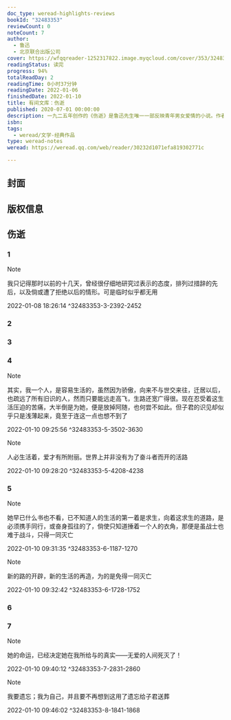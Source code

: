 ```yaml
---
doc_type: weread-highlights-reviews
bookId: "32483353"
reviewCount: 0
noteCount: 7
author:
  - 鲁迅
  - 北京联合出版公司
cover: https://wfqqreader-1252317822.image.myqcloud.com/cover/353/32483353/t7_32483353.jpg
readingStatus: 读完
progress: 94%
totalReadDay: 2
readingTime: 0小时37分钟
readingDate: 2022-01-06
finishedDate: 2022-01-10
title: 有间文库：伤逝
published: 2020-07-01 00:00:00
description: 一九二五年创作的《伤逝》是鲁迅先生唯一一部反映青年男女爱情的小说。作者将一对青年的爱情故事放置到“五四”退潮后依然浓重的封建黑暗背景中，透过他们的悲剧命运寓示人们要将个性解放与社会解放结合起来，引领青年去寻求“新的生路”，具有深刻的历史意义。
isbn: 
tags:
  - weread/文学-经典作品
type: weread-notes
weread: https://weread.qq.com/web/reader/30232d1071efa819302771c

---
```



## 封面

## 版权信息

## 伤逝

### 1

> [!NOTE] 
> 我只记得那时以前的十几天，曾经很仔细地研究过表示的态度，排列过措辞的先后，以及倘或遭了拒绝以后的情形。可是临时似乎都无用
> 
> 2022-01-08 18:26:14 ^32483353-3-2392-2452

### 2

### 3

### 4

> [!NOTE] 
> 其实，我一个人，是容易生活的，虽然因为骄傲，向来不与世交来往，迁居以后，也疏远了所有旧识的人，然而只要能远走高飞，生路还宽广得很。现在忍受着这生活压迫的苦痛，大半倒是为她，便是放掉阿随，也何尝不如此。但子君的识见却似乎只是浅薄起来，竟至于连这一点也想不到了
> 
> 2022-01-10 09:25:56 ^32483353-5-3502-3630

> [!NOTE] 
> 人必生活着，爱才有所附丽。世界上并非没有为了奋斗者而开的活路
> 
> 2022-01-10 09:28:20 ^32483353-5-4208-4238

### 5

> [!NOTE] 
> 她早已什么书也不看，已不知道人的生活的第一着是求生，向着这求生的道路，是必须携手同行，或奋身孤往的了，倘使只知道捶着一个人的衣角，那便是虽战士也难于战斗，只得一同灭亡
> 
> 2022-01-10 09:31:35 ^32483353-6-1187-1270

> [!NOTE] 
> 新的路的开辟，新的生活的再造，为的是免得一同灭亡
> 
> 2022-01-10 09:32:42 ^32483353-6-1728-1752

### 6

### 7

> [!NOTE] 
> 她的命运，已经决定她在我所给与的真实——无爱的人间死灭了！
> 
> 2022-01-10 09:40:12 ^32483353-7-2831-2860

> [!NOTE] 
> 我要遗忘；我为自己，并且要不再想到这用了遗忘给子君送葬
> 
> 2022-01-10 09:46:02 ^32483353-8-1841-1868

